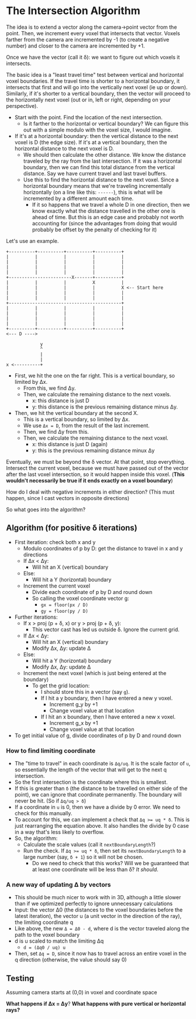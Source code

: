 # The Intersection Algorithm

The idea is to extend a vector along the camera->point vector from the point. Then, we increment every voxel that intersects that vector.
Voxels farther from the camera are incremented by -1 (to create a negative number) and closer to the camera are incremented by +1.

Once we have the vector (call it δ): we want to figure out which voxels it intersects.

The basic idea is a "least travel time" test between vertical and horizontal voxel boundaries. If the travel time is shorter to a horizontal boundary, it intersects that first and will go into the vertically next voxel (ie up or down). Similarly, if it's shorter to a vertical boundary, then the vector will proceed to the horizontally next voxel (out or in, left or right, depending on your perspective).

- Start with the point. Find the location of the next intersection.
  - Is it farther to the horizontal or vertical boundary? We can figure this out with a simple modulo with the voxel size, I would imagine.
- If it's at a horizontal boundary: then the vertical distance to the next voxel is D (the edge size). If it's at a vertical boundary, then the horizontal distance to the next voxel is D.
  - We should then calculate the other distance. We know the distance traveled by the ray from the last intersection. If it was a horizontal boundary, then we can find this total distance from the vertical distance. Say we have current travel and last travel buffers.
  - Use this to find the horizontal distance to the next voxel. Since a horizontal boundary means that we're traveling incrementally horizontally (on a line like this: `------`), this is what will be incremented by a different amount each time.
    - If it so happens that we travel a whole D in one direction, then we know exactly what the distance travelled in the other one is ahead of time. But this is an edge case and probably not worth accounting for (since the advantages from doing that would probably be offset by the penalty of checking for it)

Let's use an example.

```
+----------+----------+----------+----------+
|          |          |          |          |
|          |          |          |          |
|          |          |          |          |
|          |          |          |          |
+------------------------X-------+----------+
|          |          |          X          |
|          |          |          |          X <-- Start here
|          |          |          |          |
|          |          |          |          |
+-------------------------------------------+
|          |          |          |          |
|          |          |          |          |
|          |          |          |          |
|          |          |          |          |
+----------+----------+----------+----------+
<--- D ---->

             y
             ^
             |
             |
x <----------+
```

- First, we hit the one on the far right. This is a vertical boundary, so limited by Δx.
  - From this, we find Δy.
  - Then, we calculate the remaining distance to the next voxels.
    - x: this distance is just D
    - y: this distance is the previous remaining distance minus Δy.
- Then, we hit the vertical boundary at the second X.
  - This is a vertical boundary, so limited by Δx.
  - We use `Δx = D`, from the result of the last increment.
  - Then, we find Δy from this.
  - Then, we calculate the remaining distance to the next voxel.
    - x: this distance is just D (again)
    - y: this is the previous remaining distance minux Δy

Eventually, we must be beyond the δ vector. At that point, stop everything. Intersect the current voxel, because we must have passed out of the vector after the last voxel intersection, so it would happen inside this voxel. (**This wouldn't necessarily be true if it ends exactly on a voxel boundary**)

How do I deal with negative increments in either direction? (This must happen, since I cast vectors in opposite directions)

So what goes into the algorithm?

## Algorithm (for positive δ iterations)

- First iteration: check both x and y
  - Modulo coordinates of p by D: get the distance to travel in x and y directions
  - If Δx < Δy:
    - Will hit an X (vertical) boundary
  - Else:
    - Will hit a Y (horizontal) boundary
  - Increment the current voxel
    - Divide each coordinate of p by D and round down
    - So calling the voxel coordinate vector g:
      - `gx = floor(px / D)`
      - `gy = floor(py / D)`
- Further iterations:
  - If x > proj (p + δ, x) or y > proj (p + δ, y):
    - This vector cast has led us outside δ. Ignore the current grid.
  - If Δx < Δy:
    - Will hit an X (vertical) boundary
    - Modify Δx, Δy: update Δ
  - Else:
    - Will hit a Y (horizontal) boundary
    - Modify Δx, Δy: update Δ
  - Increment the next voxel (which is just being entered at the boundary)
     - To get the grid location:
        - I should store this in a vector (say `g`).
        - If I hit a y boundary, then I have entered a new y voxel.
          - Increment g_y by +1
          - Change voxel value at that location
        - If I hit an x boundary, then I have entered a new x voxel.
          - Increment g_x by +1
          - Change voxel value at that location
- To get initial value of g, divide coordinates of p by D and round down

### How to find limiting coordinate

- The "time to travel" in each coordinate is `Δq/uq`. It is the scale factor of `u`, so essentially the length of the vector that will get to the next q intersection.
- So the first intersection is the coordinate where this is smallest.
- If this is greater than `δ` (the distance to be travelled on either side of the point), we can ignore that coordinate permanently. The boundary will never be hit. (So if `Δq/uq > δ`)
- If a coordinate in `u` is 0, then we have a divide by 0 error. We need to check for this manually.
- To account for this, we can implement a check that `Δq >= uq * δ`. This is just rearranging the equation above. It also handles the divide by 0 case in a way that's less likely to overflow.
- So, the algorithm:
  - Calculate the scale values (call it `nextBoundaryLength`?)
  - Run the check. If `Δq >= uq * δ`, then set its `nextBoundaryLength` to a large number (say, `δ + 1`) so it will not be chosen.
    - Do we need to check that this works? Will we be guaranteed that at least one coordinate will be less than δ? *It should*.

### A new way of updating Δ by vectors

- This should be much nicer to work with in 3D, although a little slower than if we optimized perfectly to ignore unnecessary calculations
- Input: the vector Δ0 (the distances to the voxel boundaries before the latest iteration), the vector u (a unit vector in the direction of the ray), the limiting coordinate q
- Like above, the new `Δ = Δ0 - d`, where d is the vector traveled along the path to the voxel boundary
- d is u scaled to match the limiting Δq
  - `d = (Δq0 / uq) u`
- Then, set `Δq = D`, since it now has to travel across an entire voxel in the q direction (otherwise, the value should say 0)

## Testing

Assuming camera starts at (0,0) in voxel and coordinate space

**What happens if Δx = Δy**?
**What happens with pure vertical or horizontal rays?**